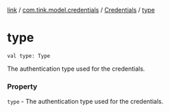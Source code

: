 [link](../../index.md) / [com.tink.model.credentials](../index.md) / [Credentials](index.md) / [type](./type.md)

# type

`val type: Type`

The authentication type used for the credentials.

### Property

`type` - The authentication type used for the credentials.